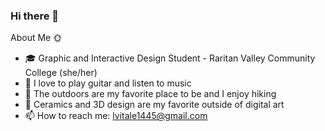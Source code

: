 ### Hi there 👋


About Me :sun_with_face:

- :mortar_board: Graphic and Interactive Design Student - Raritan Valley Community College (she/her)
- :guitar: I love to play guitar and listen to music
- :evergreen_tree: The outdoors are my favorite place to be and I enjoy hiking
- :art: Ceramics and 3D design are my favorite outside of digital art
- 📫 How to reach me: lvitale1445@gmail.com
